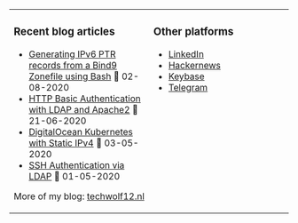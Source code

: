 <table><tr><td valign="top" width="50%">

### Recent blog articles
* [Generating IPv6 PTR records from a Bind9 Zonefile using Bash](https://techwolf12.nl/blog/generating-ipv6-ptr-records-bind9-zonefile-using-bash) 📅 02-08-2020
* [HTTP Basic Authentication with LDAP and Apache2](https://techwolf12.nl/blog/http-basic-authentication-ldap-and-apache2) 📅 21-06-2020
* [DigitalOcean Kubernetes with Static IPv4](https://techwolf12.nl/blog/digitalocean-kubernetes-static-ipv4) 📅 03-05-2020
* [SSH Authentication via LDAP](https://techwolf12.nl/blog/ssh-authentication-ldap) 📅 01-05-2020

More of my blog: [techwolf12.nl](https://techwolf12.nl/blog)
</td><td valign="top" width="50%">

### Other platforms
* [LinkedIn](https://www.linkedin.com/in/techwolf12)
* [Hackernews](https://news.ycombinator.com/user?id=techwolf12)
* [Keybase](https://keybase.io/techwolf12)
* [Telegram](https://t.me/techwolf12)
</td></tr></table>


